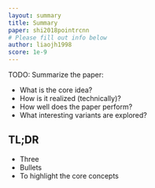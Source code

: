 ```yaml
---
layout: summary
title: Summary
paper: shi2018pointrcnn
# Please fill out info below
author: liaojh1998
score: 1e-9
---
```


TODO: Summarize the paper:
* What is the core idea?
* How is it realized (technically)?
* How well does the paper perform?
* What interesting variants are explored?

## TL;DR
* Three
* Bullets
* To highlight the core concepts
